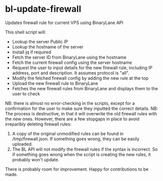 # bl-update-firewall
Updates firewall rule for current VPS using BinaryLane API

This shell script will:
- Lookup the server Public IP
- Lookup the hostname of the server
- Install jq if required
- Fetch the server ID from BinaryLane using the hostname
- Fetch the current firewall config using the server hostname
- Request the user to input details for the new firewall rule, including IP address, port and description. It assumes protocol is "all".
- Modify the fetched firewall config by adding the new rule at the top
- Upload the new firewall rule to BinaryLane
- Fetches the new firewall rules from BinaryLane and displays them to the user to check

NB: there is almost no error-checking in the scripts, except for a confirmation for the user to make sure they inputted the correct details. 
NB: The process is destructive, in that it will overwrite the old firewall rules with the new ones. However, there are a few stopgaps in place to avoid irreparibly deleting firewall rules:
  1. A copy of the original unmodified rules can be found in /tmp/firewall.json. If something goes wrong, they can be easily uploaded.
  2. The BL API will not modify the firewall rules if the syntax is incorrect. So if something goes wrong when the script is creating the new rules, it probably won't update.
  
There is probably room for improvement. Happy for contributions to be made.
